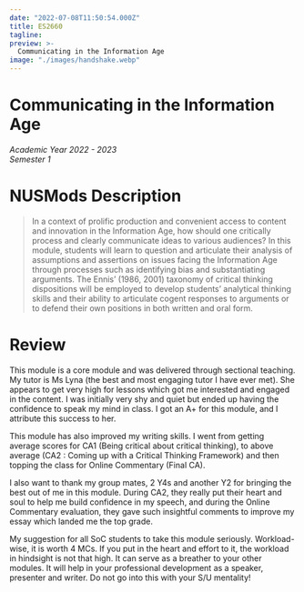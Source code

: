 ```yaml
---
date: "2022-07-08T11:50:54.000Z"
title: ES2660
tagline:
preview: >-
  Communicating in the Information Age
image: "./images/handshake.webp"
--- 
```


# Communicating in the Information Age
*Academic Year 2022 - 2023*  
*Semester 1*

# NUSMods Description
> In a context of prolific production and convenient access to content and innovation in the Information Age, how should one critically process and clearly communicate ideas to various audiences? In this module, students will learn to question and articulate their analysis of assumptions and assertions on issues facing the Information Age through processes such as identifying bias and substantiating arguments. The Ennis’ (1986, 2001) taxonomy of critical thinking dispositions will be employed to develop students’ analytical thinking skills and their ability to articulate cogent responses to arguments or to defend their own positions in both written and oral form.

# Review
This module is a core module and was delivered through sectional teaching. My tutor is Ms Lyna (the best and most engaging tutor I have ever met). She appears to get very high for lessons which got me interested and engaged in the content. I was initially very shy and quiet but ended up having the confidence to speak my mind in class. I got an A+ for this module, and I attribute this success to her.

This module has also improved my writing skills. I went from getting average scores for CA1 (Being critical about critical thinking), to above average (CA2 : Coming up with a Critical Thinking Framework) and then topping the class for Online Commentary (Final CA).

I also want to thank my group mates, 2 Y4s and another Y2 for bringing the best out of me in this module. During CA2, they really put their heart and soul to help me build confidence in my speech, and during the Online Commentary evaluation, they gave such insightful comments to improve my essay which landed me the top grade.

My suggestion for all SoC students to take this module seriously. Workload-wise, it is worth 4 MCs. If you put in the heart and effort to it, the workload in hindsight is not that high. It can serve as a breather to your other modules. It will help in your professional development as a speaker, presenter and writer. Do not go into this with your S/U mentality!




